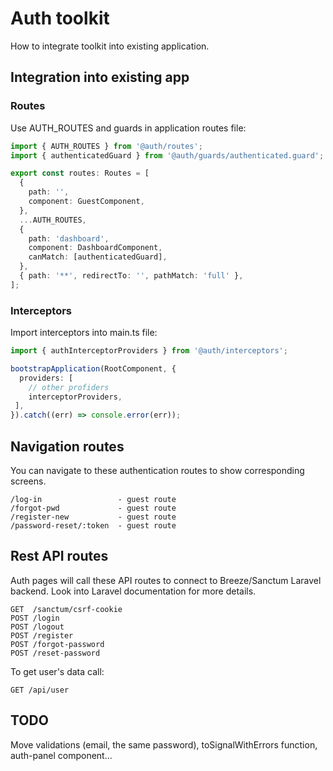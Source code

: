 # Auth toolkit

How to integrate toolkit into existing application.

## Integration into existing app

### Routes

Use AUTH_ROUTES and guards in application routes file:

```typescript
import { AUTH_ROUTES } from '@auth/routes';
import { authenticatedGuard } from '@auth/guards/authenticated.guard';

export const routes: Routes = [
  {
    path: '',
    component: GuestComponent,
  },
  ...AUTH_ROUTES,
  {
    path: 'dashboard',
    component: DashboardComponent,
    canMatch: [authenticatedGuard],
  },
  { path: '**', redirectTo: '', pathMatch: 'full' },
];
```

### Interceptors

Import interceptors into main.ts file:

```typescript
import { authInterceptorProviders } from '@auth/interceptors';

bootstrapApplication(RootComponent, {
  providers: [
    // other profiders
    interceptorProviders,
 ],
}).catch((err) => console.error(err));
```

## Navigation routes
You can navigate to these authentication routes to show corresponding screens.

```
/log-in                 - guest route
/forgot-pwd             - guest route
/register-new           - guest route
/password-reset/:token  - guest route
```

## Rest API routes
Auth pages will call these API routes to connect to Breeze/Sanctum Laravel backend. Look into Laravel documentation for more details. 

```
GET  /sanctum/csrf-cookie
POST /login
POST /logout
POST /register
POST /forgot-password
POST /reset-password
```

To get user's data call:
```
GET /api/user
```

## TODO

Move validations (email, the same password), toSignalWithErrors function, auth-panel component...
